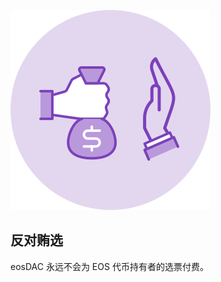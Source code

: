 ![反对贿选](/assets/vision-core-principles/anti-fraud-icon160x160.svg)

反对贿选
---

eosDAC 永远不会为 EOS 代币持有者的选票付费。